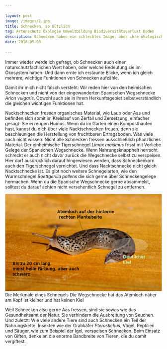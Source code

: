 ```yaml
---

layout: post
image: /images/1.jpg
title: Schnecken, so nützlich
tag: Artenschutz Ökologie Umweltbildung Biodiversitätsverlust Boden
description: Schnecken haben ein schlechtes Image, aber ihre ökologische Bedeutung ist immens
date: 2018-05-09

---
```


Immer wieder werde ich gefragt, ob Schnecken auch einen naturschutzfachlichen Wert haben, oder welche Bedeutung sie im Ökosystem haben. Und dann ernte ich erstaunte Blicke, wenn ich gleich mehrere, wichtige Funktionen von Schnecken aufzähle. 

Damit ihr mich nicht falsch versteht: Wir reden hier von den heimischen Schnecken und nicht von der eingewanderten Spanischen Wegschnecke *Arion vulgaris*. Obwohl auch sie in ihrem Herkunftsgebiet selbstverständlich die gleichen wichtigen Funktionen hat. 

Nacktschnecken fressen organisches Material, wie Laub oder Aas und befinden sich somit im Kreislauf von Zerfall und Zersetzung, einfacher gesagt: Sie erzeugen Humus. Wenn du im Garten einen Komposthaufen hast, kannst du dich über viele Nacktschnecken freuen, denn sie beschleunigen die Herstellung von fruchtbaren Ertragsboden. Was viele auch nicht wissen: Nicht alle Schnecken fressen ausschließlich pflanzliches Material. Der einheimische Tigerschnegel *Limax maximus* frisst mit Vorliebe Gelege der Spanischen Wegschnecke. Wenn Nahrungsknappheit herrscht schreckt er auch nicht davor zurück die Wegschnecke selbst zu verspeisen. Hier darf ausdrücklich darauf hingewiesen werden, dass Schneckenkorn auch den Tigerschnegel vernichtet. Und dass Nacktschnecke nicht gleich Nacktschnecke ist. Es gibt noch weitere Schnegelarten, wie den Wurmschnegel *Boettgerilla pallens* die sich gerne über Schneckengelege hermachen. Wenn du die Spanische Wegschnecke gerne absammelst, solltest du darauf achten nicht versehentlich Schnegel zu entfernen. 

<span class="image fit" >
<img src="/images/9.png">
Die Merkmale eines Schnegels
Die Wegschnecke hat das Atemloch näher am Kopf ist kleiner und hat keinen Kiel
</span>

Weil Schnecken also gerne Aas fressen, sind sie sowas wie das Gesundheitsamt der Natur. Sie verhindern die Ausbreitung von Seuchen. Und zuletzt: Wie viele andere Tiere sind auch Schnecken ein Teil der Nahrungskette. Insekten wie der Grabkäfer *Pterostichus*, Vögel, Reptilien und Säuger, wie zum Beispiel der Igel, verspeisen Schnecken. Beim Einsatz von Giften, denke an die enorme Bandbreite von Tieren, die du damit vergiftest. 



 





